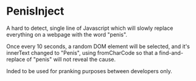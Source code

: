 # PenisInject
A hard to detect, single line of Javascript which will slowly replace everything on a webpage with the word "penis".

Once every 10 seconds, a random DOM element will be selected, and it's innerText changed to "Penis", using fromCharCode so that a find-and-replace of "penis" will not reveal the cause.

Inded to be used for pranking purposes between developers only.
